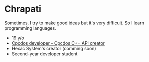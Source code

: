 <h1>Chrapati</h1>

Sometimes, I try to make good ideas but it's very difficult. So I learn programming languages.

<ul>
  <li>19 y/o</li>
  <li><a href="https://github.com/meaxy76/CpcdosOS2.2">Cpcdos developer - Cpcdos C++ API creator</a></li>
  <li>Hexac System's creator (comming soon)</li>
  <li>Second-year developer student</li>
</ul>
